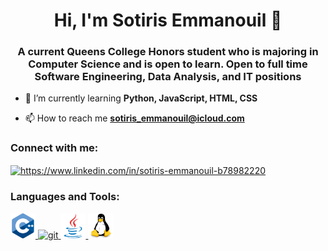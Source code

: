 <h1 align="center">Hi, I'm Sotiris Emmanouil 👋</h1>
<h3 align="center">A current Queens College Honors student who is majoring in Computer Science and is open to learn. Open to full time Software Engineering, Data Analysis, and IT positions </h3>

- 🌱 I’m currently learning **Python, JavaScript, HTML, CSS**

- 📫 How to reach me **sotiris_emmanouil@icloud.com**

<h3 align="left">Connect with me:</h3>
<p align="left">
<a href="https://linkedin.com/in/www.linkedin.com/in/sotiris-emmanouil-b78982220" target="blank"><img align="center" src="https://raw.githubusercontent.com/rahuldkjain/github-profile-readme-generator/master/src/images/icons/Social/linked-in-alt.svg" alt="https://www.linkedin.com/in/sotiris-emmanouil-b78982220" height="30" width="40" /></a>
</p>

<h3 align="left">Languages and Tools:</h3>
<p align="left"> <a href="https://www.w3schools.com/cpp/" target="_blank" rel="noreferrer"> <img src="https://raw.githubusercontent.com/devicons/devicon/master/icons/cplusplus/cplusplus-original.svg" alt="cplusplus" width="40" height="40"/> </a> <a href="https://git-scm.com/" target="_blank" rel="noreferrer"> <img src="https://www.vectorlogo.zone/logos/git-scm/git-scm-icon.svg" alt="git" width="40" height="40"/> </a> <a href="https://www.java.com" target="_blank" rel="noreferrer"> <img src="https://raw.githubusercontent.com/devicons/devicon/master/icons/java/java-original.svg" alt="java" width="40" height="40"/> </a> <a href="https://www.linux.org/" target="_blank" rel="noreferrer"> <img src="https://raw.githubusercontent.com/devicons/devicon/master/icons/linux/linux-original.svg" alt="linux" width="40" height="40"/> </a> </p>

